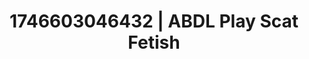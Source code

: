 ---
categories:
- Alt romance
- Intimate reveal
- AI-generated
- Flushed cheeks
- Morning passion
- Moonlit passion
- ASMR
- Cosplay
image: /assets/images/1746603046432.jpg
layout: post
seo:
  description: Featured content with exclusive Scat Fetish, ABDL Play. HD images available.
  keywords: Scat Fetish, ABDL Play
  og_image: /assets/images/1746603046432.jpg
  schema_type: VisualArtwork
tags:
- ABDL Play
- '#1746603046432'
- Scat Fetish
title: 1746603046432 | ABDL Play Scat Fetish
---